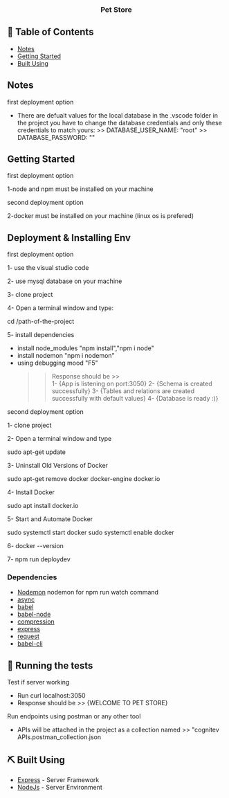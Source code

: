 <h3 align="center">
<b>Pet Store</b></h3>

## 📝 Table of Contents

<!-- - [About](#about) -->
- [Notes](#Notes)
- [Getting Started](#getting_started)
- [Built Using](#built_using)

## Notes

first deployment option

- There are defualt values for the local database in the .vscode folder in the project
  you have to change the database credentials and only these credentials to match yours:
                            >>  DATABASE_USER_NAME: "root"
                            >>  DATABASE_PASSWORD: ""

## Getting Started

first deployment option

1-node and npm must be installed on your machine

second deployment option

2-docker must be installed on your machine (linux os is prefered)

## Deployment & Installing Env

first deployment option

1- use the visual studio code 

2- use mysql database on your machine

3- clone project

4- Open a terminal window and type:

  cd /path-of-the-project

5- install dependencies

   - install node_modules "npm install","npm i node"
   - install nodemon "npm i nodemon"
   - using debugging mood "F5"
      >> Response should be >>  
                       1- {App is listening on port:3050}
                       2- {Schema is created successfully}
                       3- {Tables and relations are created successfully with default values}
                       4- {Database is ready :)} 


second deployment option

1- clone project

2- Open a terminal window and type

  sudo apt-get update

3- Uninstall Old Versions of Docker

  sudo apt-get remove docker docker-engine docker.io

4- Install Docker

  sudo apt install docker.io

5- Start and Automate Docker

  sudo systemctl start docker
  sudo systemctl enable docker

6- docker --version

7- npm run deploydev 

### Dependencies

- [Nodemon](https://nodemon.io/) nodemon for npm run watch command
- [async](https://www.npmjs.com/package/async)
- [babel](https://www.npmjs.com/package/babel-install)
- [babel-node](https://www.npmjs.com/package/babel-node)
- [compression](https://www.npmjs.com/package/compression)
- [express](https://expressjs.com/)
- [request](https://www.npmjs.com/package/request)
- [babel-cli](https://www.npmjs.com/package/babel-cli)

## 🔧 Running the tests <a name = "tests"></a>

Test if server working
  - Run curl localhost:3050
  - Response should be >> {WELCOME TO PET STORE}

Run endpoints using postman or any other tool 
  - APIs will be attached in the project as a collection 
    named >> "cognitev APIs.postman_collection.json

## ⛏️ Built Using <a name = "built_using"></a>

- [Express](https://expressjs.com/) - Server Framework
- [NodeJs](https://nodejs.org/en/) - Server Environment
